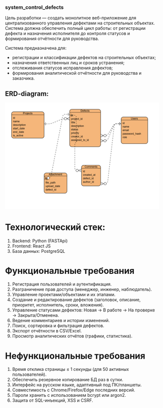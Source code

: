 ### system_control_defects
Цель разработки — создать монолитное веб-приложение для централизованного управления дефектами на строительных объектах. Система должна обеспечить полный цикл работы: от регистрации дефекта и назначения исполнителя до контроля статусов и формирования отчётности для руководства.

Система предназначена для:
- регистрации и классификации дефектов на строительных объектах;
- назначения ответственных лиц и сроков устранения;
- отслеживания статусов исправления дефектов;
- формирования аналитической отчётности для руководства и заказчика.


## ERD-diagram:
![alt text](image.png)

# Технологический стек:
1. Backend: Python (FASTApi)
2. Frontend: React JS
3. База данных: PostgreSQL

# Функциональные требования
1. Регистрация пользователей и аутентификация.
2. Разграничение прав доступа (менеджер, инженер, наблюдатель).
3. Управление проектами/объектами и их этапами.
4. Создание и редактирование дефектов (заголовок, описание, приоритет, исполнитель, сроки, вложения).
5. Управление статусами дефектов: Новая → В работе → На проверке → Закрыта/Отменена.
6. Ведение комментариев и истории изменений.
7. Поиск, сортировка и фильтрация дефектов.
8. Экспорт отчётности в CSV/Excel.
9. Просмотр аналитических отчётов (графики, статистика).

# Нефункциональные требования
1. Время отклика страницы ≤ 1 секунды (для 50 активных пользователей).
2. Обеспечить резервное копирование БД раз в сутки.
3. Интерфейс на русском языке, адаптивный под ПК/планшеты.
4. Совместимость с Chrome/Firefox/Edge последних версий.
5. Пароли хранить с использованием bcrypt или argon2.
6. Защита от SQL-инъекций, XSS и CSRF.
